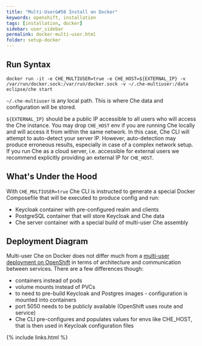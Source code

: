 ```yaml
---
title: "Multi-User&#58 Install on Docker"
keywords: openshift, installation
tags: [installation, docker]
sidebar: user_sidebar
permalink: docker-multi-user.html
folder: setup-docker
---
```


## Run Syntax

```
docker run -it -e CHE_MULTIUSER=true -e CHE_HOST=${EXTERNAL_IP} -v /var/run/docker.sock:/var/run/docker.sock -v ~/.che-multiuser:/data eclipse/che start
```

`~/.che-multiuser` is any local path. This is where Che data and configuration will be stored.

`${EXTERNAL_IP}` should be a public IP accessible to all users who will access the Che instance. You may drop `CHE_HOST` env if you are running Che locally and will access it from within the same network. In this case, Che CLI will attempt to auto-detect your server IP. However, auto-detection may produce erroneous results, especially in case of a complex network setup. If you run Che as a cloud server, i.e. accessible for external users we recommend explicitly providing an external IP for `CHE_HOST`.

## What's Under the Hood

With `CHE_MULTIUSER=true` Che CLI is instructed to generate a special Docker Composefile that will be executed to produce config and run:

* Keycloak container with pre-configured realm and clients
* PostgreSQL container that will store Keycloak and Che data
* Che server container with a special build of multi-user Che assembly

## Deployment Diagram

Multi-user Che on Docker does not differ much from a [multi-user deployment on OpenShift](openshift-multi-user#deployment-diagram) in terms of architecture and communication between services. There are a few differences though:

* containers instead of pods
* volume mounts instead of PVCs
* to need to pre-build Keycloak and Postgres images - configuration is mounted into containers
* port 5050 needs to be publicly available (OpenShift uses route and service)
* Che CLI pre-configures and populates values for envs like CHE_HOST, that is then used in Keycloak configuration files

{% include links.html %}
